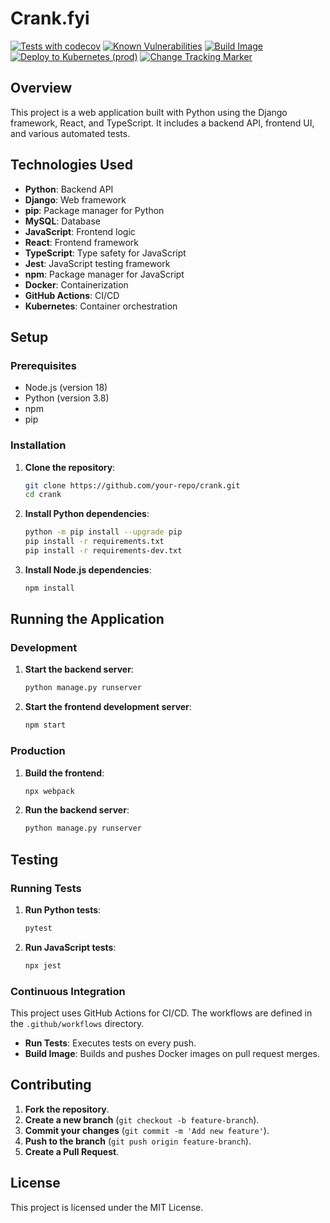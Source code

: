 <!-- Copyright (c) 2024 Isaac Adams -->
<!-- Licensed under the MIT License. See LICENSE file in the project root for full license information. -->
# Crank.fyi

[![Tests with codecov](https://codecov.io/gh/norcalipa/crank/graph/badge.svg?token=5CR414ORFK)](https://codecov.io/gh/norcalipa/crank)
[![Known Vulnerabilities](https://snyk.io/test/github/norcalipa/crank/badge.svg)](https://snyk.io/test/github/norcalipa/crank)
[![Build Image](https://github.com/norcalipa/crank/actions/workflows/build-image.yml/badge.svg)](https://github.com/norcalipa/crank/actions/workflows/build-image.yml)
[![Deploy to Kubernetes (prod)](https://github.com/norcalipa/crank/actions/workflows/deploy-home.yml/badge.svg)](https://github.com/norcalipa/crank/actions/workflows/deploy-home.yml)
[![Change Tracking Marker](https://github.com/norcalipa/crank/actions/workflows/new-relic-change-tracking.yml/badge.svg)](https://github.com/norcalipa/crank/actions/workflows/new-relic-change-tracking.yml)


## Overview

This project is a web application built with Python using the Django framework, React, and TypeScript. It includes a backend API, frontend UI, and various automated tests.

## Technologies Used

- **Python**: Backend API
- **Django**: Web framework
- **pip**: Package manager for Python
- **MySQL**: Database
- **JavaScript**: Frontend logic
- **React**: Frontend framework
- **TypeScript**: Type safety for JavaScript
- **Jest**: JavaScript testing framework
- **npm**: Package manager for JavaScript
- **Docker**: Containerization
- **GitHub Actions**: CI/CD
- **Kubernetes**: Container orchestration

## Setup

### Prerequisites

- Node.js (version 18)
- Python (version 3.8)
- npm
- pip

### Installation

1. **Clone the repository**:
    ```sh
    git clone https://github.com/your-repo/crank.git
    cd crank
    ```

2. **Install Python dependencies**:
    ```sh
    python -m pip install --upgrade pip
    pip install -r requirements.txt
    pip install -r requirements-dev.txt
    ```

3. **Install Node.js dependencies**:
    ```sh
    npm install
    ```

## Running the Application

### Development

1. **Start the backend server**:
    ```sh
    python manage.py runserver
    ```

2. **Start the frontend development server**:
    ```sh
    npm start
    ```

### Production

1. **Build the frontend**:
    ```sh
    npx webpack
    ```

2. **Run the backend server**:
    ```sh
    python manage.py runserver
    ```

## Testing

### Running Tests

1. **Run Python tests**:
    ```sh
    pytest
    ```

2. **Run JavaScript tests**:
    ```sh
    npx jest
    ```

### Continuous Integration

This project uses GitHub Actions for CI/CD. The workflows are defined in the `.github/workflows` directory.

- **Run Tests**: Executes tests on every push.
- **Build Image**: Builds and pushes Docker images on pull request merges.

## Contributing

1. **Fork the repository**.
2. **Create a new branch** (`git checkout -b feature-branch`).
3. **Commit your changes** (`git commit -m 'Add new feature'`).
4. **Push to the branch** (`git push origin feature-branch`).
5. **Create a Pull Request**.

## License

This project is licensed under the MIT License.